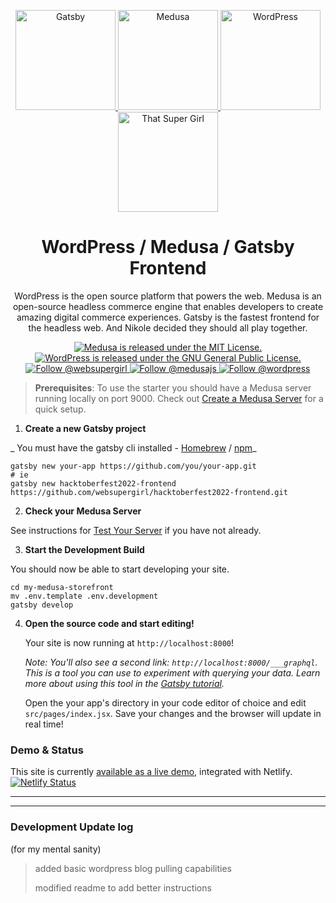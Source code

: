 <p align="center">
  <a href="https://www.gatsbyjs.com">
    <img alt="Gatsby" src="https://user-images.githubusercontent.com/38568655/197082856-927f23da-5494-4a2f-aec4-78c9422c42e4.png" width="160" height="160" />
  </a>
  <a href="https://www.medusa-commerce.com">
    <img alt="Medusa" src="https://user-images.githubusercontent.com/38568655/197082853-5469178f-a9b7-49ba-b784-0a2d0fb4112a.png" width="160" height="160" />
  </a>
  <a href="https://wordpress.org">
    <img alt="WordPress" src="https://user-images.githubusercontent.com/38568655/197082855-2c90226f-9169-442a-ba15-b7d5ae561aa2.png" width="160" height="160" />
  </a>
  <a href="https://supernikole.com">
    <img alt="That Super Girl" src="https://user-images.githubusercontent.com/38568655/197082858-ea6f2026-8b7a-4dd7-9bca-8c9939228834.png" width="160" height="160" />
  </a>
</p>
<h1 align="center">
  WordPress / Medusa / Gatsby Frontend
</h1>
<p align="center">
WordPress is the open source platform that powers the web. Medusa is an open-source headless commerce engine that enables developers to create amazing digital commerce experiences. Gatsby is the fastest frontend for the headless web. And Nikole decided they should all play together.
</p>
<p align="center">
  <a href="https://github.com/medusajs/medusa/blob/master/LICENSE">
    <img src="https://img.shields.io/badge/license-MIT-blue.svg" alt="Medusa is released under the MIT License." />
  </a>
  <a href="https://github.com/WordPress/WordPress/blob/master/license.txt">
    <img src="https://img.shields.io/badge/license-GPL-blue.svg" alt="WordPress is released under the GNU General Public License." />
  </a>
  <a href="https://twitter.com/intent/follow?screen_name=websupergirl">
    <img src="https://img.shields.io/twitter/follow/websupergirl.svg?label=Follow%20@websupergirl" alt="Follow @websupergirl" />
  </a>
  <a href="https://twitter.com/intent/follow?screen_name=medusajs">
    <img src="https://img.shields.io/twitter/follow/medusajs.svg?label=Follow%20@medusajs" alt="Follow @medusajs" />
  </a>
  <a href="https://twitter.com/intent/follow?screen_name=wordpress">
    <img src="https://img.shields.io/twitter/follow/wordpress.svg?label=Follow%20@wordpress" alt="Follow @wordpress" />
  </a>
</p>

> **Prerequisites**: To use the starter you should have a Medusa server running locally on port 9000. Check out [Create a Medusa Server](https://docs.medusajs.com/quickstart/quick-start#create-a-medusa-server) for a quick setup.

1. **Create a new Gatsby project**

_ You must have the gatsby cli installed - [Homebrew](https://formulae.brew.sh/formula/gatsby-cli) / [npm](https://www.npmjs.com/package/gatsby-cli)_

```
gatsby new your-app https://github.com/you/your-app.git
# ie
gatsby new hacktoberfest2022-frontend https://github.com/websupergirl/hacktoberfest2022-frontend.git
```

2. **Check your Medusa Server**

See instructions for [Test Your Server](https://docs.medusajs.com/quickstart/quick-start/#test-your-server) if you have not already.

3. **Start the Development Build**

You should now be able to start developing your site.

```
cd my-medusa-storefront
mv .env.template .env.development
gatsby develop
```

4. **Open the source code and start editing!**

   Your site is now running at `http://localhost:8000`!

   _Note: You'll also see a second link: _`http://localhost:8000/___graphql`_. This is a tool you can use to experiment with querying your data. Learn more about using this tool in the [Gatsby tutorial](https://www.gatsbyjs.com/tutorial/part-five/#introducing-graphiql)._

   Open the your app's directory in your code editor of choice and edit `src/pages/index.jsx`. Save your changes and the browser will update in real time!

### Demo & Status

This site is currently [available as a live demo](https://steady-gumdrop-8afa5c.netlify.app/), integrated with Netlify.
[![Netlify Status](https://api.netlify.com/api/v1/badges/89d6cf03-104d-4591-b0fa-54a432d58430/deploy-status)](https://app.netlify.com/sites/steady-gumdrop-8afa5c/deploys)

---

---

### Development Update log
(for my mental sanity)

> added basic wordpress blog pulling capabilities
>
> modified readme to add better instructions